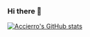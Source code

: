 ### Hi there 👋

[![Accierro's GitHub stats](https://github-readme-stats.vercel.app/api?username=accierro)](https://github.com/anuraghazra/github-readme-stats)

